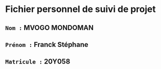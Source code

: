 # Fichier personnel de suivi de projet


## `Nom :` MVOGO MONDOMAN
## `Prénom :` Franck Stéphane 
## `Matricule :` 20Y058